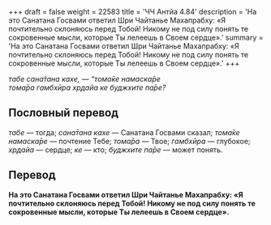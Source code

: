 +++
draft = false
weight = 22583
title = 'ЧЧ Антйа 4.84'
description = 'На это Санатана Госвами ответил Шри Чайтанье Махапрабху: «Я почтительно склоняюсь перед Тобой! Никому не под силу понять те сокровенные мысли, которые Ты лелеешь в Своем сердце».'
summary = 'На это Санатана Госвами ответил Шри Чайтанье Махапрабху: «Я почтительно склоняюсь перед Тобой! Никому не под силу понять те сокровенные мысли, которые Ты лелеешь в Своем сердце».'
+++

_табе сана̄тана кахе, — “тома̄ке намаска̄ре  
тома̄ра гамбхӣра хр̣дайа ке буджхите па̄ре?_

## Пословный перевод

_табе_ — тогда; _сана̄тана_ _кахе_ — Санатана Госвами сказал; _тома̄ке_ _намаска̄ре_ — почтение Тебе; _тома̄ра_ — Твое; _гамбхӣра_ — глубокое; _хр̣дайа_ — сердце; _ке_ — кто; _буджхите_ _па̄ре_ — может понять.

## Перевод

**На это Санатана Госвами ответил Шри Чайтанье Махапрабху: «Я почтительно склоняюсь перед Тобой! Никому не под силу понять те сокровенные мысли, которые Ты лелеешь в Своем сердце».**
